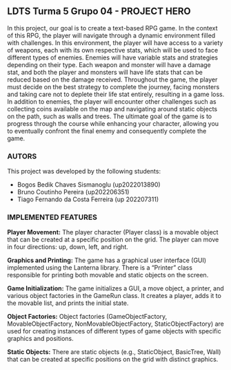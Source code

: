 ## LDTS Turma 5 Grupo 04  -  PROJECT HERO

In this project, our goal is to create a text-based RPG game. In the context of this RPG, the player will navigate through a dynamic environment filled with challenges. In this environment, the player will have access to a variety of weapons, each with its own respective stats, which will be used to face different types of enemies. Enemies will have variable stats and strategies depending on their type. Each weapon and monster will have a damage stat, and both the player and monsters will have life stats that can be reduced based on the damage received. Throughout the game, the player must decide on the best strategy to complete the journey, facing monsters and taking care not to deplete their life stat entirely, resulting in a game loss.
In addition to enemies, the player will encounter other challenges such as collecting coins available on the map and navigating around static objects on the path, such as walls and trees. 
The ultimate goal of the game is to progress through the course while enhancing your character, allowing you to eventually confront the final enemy and consequently complete the game.

### AUTORS
This project was developed by the following students: 
 - Bogos Bedik Chaves Sismanoglu (up2022013890)
 - Bruno Coutinho Pereira (up202206351)
 - Tiago Fernando da Costa Ferreira (up 202207311)

### IMPLEMENTED FEATURES
**Player Movement:**
The player character (Player class) is a movable object that can be created at a specific position on the grid.
The player can move in four directions: up, down, left, and right.

**Graphics and Printing:**
The game has a graphical user interface (GUI) implemented using the Lanterna library.
There is a “Printer” class responsible for printing both movable and static objects on the screen.

**Game Initialization:**
The game initializes a GUI, a move object, a printer, and various object factories in the GameRun class.
It creates a player, adds it to the movable list, and prints the initial state.

**Object Factories:**
Object factories (GameObjectFactory, MovableObjectFactory, NonMovableObjectFactory, StaticObjectFactory) are used for creating instances of different types of game objects with specific graphics and positions.

**Static Objects:**
There are static objects (e.g., StaticObject, BasicTree, Wall) that can be created at specific positions on the grid with distinct graphics.

